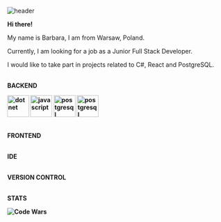 ![header](https://github.com/BarbaraPorebska/BarbaraPorebska/assets/111875975/4749201a-4214-4017-b8d0-c1caf4815f84)

<b> Hi there! </b> 

My name is Barbara, I am from Warsaw, Poland.

Currently, I am looking for a job as a Junior Full Stack Developer.

I would like to take part in projects related to C#, React and PostgreSQL.



<br><b>BACKEND</br>

<img src="https://github.com/BarbaraPorebska/BarbaraPorebska/assets/111875975/e61bfe0c-0166-410b-a495-151110429ea0" alt="dotnet" width="50" height="50">
<img src="https://github.com/BarbaraPorebska/BarbaraPorebska/assets/111875975/3a0cec06-b4e1-426d-b66e-d7889640b5d5" alt="javascript" width="50" height="50">
<img src="https://github.com/BarbaraPorebska/BarbaraPorebska/assets/111875975/4e1288d9-1ef6-4266-be48-1f4b47dfd725" alt="postgresql" width="50" height="50">
<img src="https://github.com/BarbaraPorebska/BarbaraPorebska/assets/111875975/3412f845-4cfd-4480-9df9-fc249001a70b" alt="postgresql" width="50" height="50">







<br> FRONTEND </br>



<br> IDE </br>



<br> VERSION CONTROL </br>



<br> STATS </br>

![Code Wars](https://www.codewars.com/users/BarbaraPorebska/badges/large)


<!--
**BarbaraPorebska/BarbaraPorebska** is a ✨ _special_ ✨ repository because its `README.md` (this file) appears on your GitHub profile.

Here are some ideas to get you started:

- 🔭 I’m currently working on ...
- 🌱 I’m currently learning ...
- 👯 I’m looking to collaborate on ...
- 🤔 I’m looking for help with ...
- 💬 Ask me about ...
- 📫 How to reach me: ...
- 😄 Pronouns: ...
- ⚡ Fun fact: ...
-->
